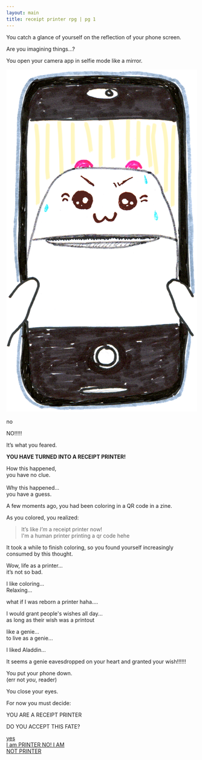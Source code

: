 ```yaml
---
layout: main
title: receipt printer rpg | pg 1
---
```


<div class="intro">

<p>You catch a glance of yourself on the reflection of your phone screen.
<p>Are you imagining things…?
<p>You open your camera app in selfie mode like a mirror.
</div>


<div class="reveal">
  <img src="./images/receipt-printer-selfie.png" class="selfie">
</div>

<div class="feared">
<p>no
<p>NO!!!!!
<p>It’s what you feared.
<p><strong>YOU HAVE TURNED INTO A RECEIPT PRINTER!</strong>

</div>

<div class="narration">

<p>How this happened, <br>you have no clue.<br><br>Why this happened... <br>you have a guess.
<p>A few moments ago, you had been coloring in a QR code in a zine.
<p>As you colored, you realized:

</div>

<blockquote class="cosmic">
<p class="genie">It’s like <em>I’m</em> a receipt printer now!<br><span class="little">I'm a human printer printing a qr code hehe</span>
</blockquote>

<div class="narration">
<p>It took a while to finish coloring, so you found yourself increasingly consumed by this thought.

</div>

<div class="fantasy">
<div class="f-container">
<p>Wow, life as a printer...<br> it’s not so bad. 
<p>I like coloring… <br>Relaxing… 
<p>what if I was reborn a printer haha.... 
<p>I would grant people's wishes all day...<br><span class="little">as long as their wish was a printout</span>
<p>like a genie...<br>to live as a genie...
<p><span class="little">I liked Aladdin…</span>

</div>
</div>

<div class="cosmic more-space">

<p class="genie">It seems a genie eavesdropped on your heart and granted your wish!!!!!!

</div>

<div class="narration">

<p>You put your phone down.<br><span class="little">(err not <em>you</em>, reader)</span>

<p>You close your eyes.<br>

</div>

<div class="fornow">
<p>For now you must decide:
</div>

<div class="conclusion">
<div class="box">
<p><span>YOU ARE A RECEIPT PRINTER</span>
<p><span>DO YOU ACCEPT THIS FATE?</span>
<p class="choices">
<a href="/yes" class="button-4">
 yes<br>I am PRINTER
</a>
<a href="/notthis" class="button-4">
 NO! I AM<br>NOT PRINTER
</a>
</p>


</div>
</div>